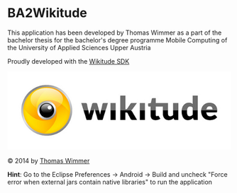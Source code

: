 BA2Wikitude
===========

This application has been developed by Thomas Wimmer as a part of the bachelor thesis for the bachelor's degree programme Mobile Computing of the University of Applied Sciences Upper Austria

Proudly developed with the [Wikitude SDK](http://www.wikitude.com/ "Wikitude SDK")

![alt tag](https://github.com/ThoWim/BA2Wikitude/blob/master/BA2WikitudeProject/assets/assets/Resources/wikitudelogo.jpg)

© 2014 by [Thomas Wimmer](mailto://tom.wimmer@hotmail.com "Mail to Thomas Wimmer")

**Hint**: Go to the Eclipse Preferences -> Android -> Build and uncheck "Force error when external jars contain native libraries" to run the application
